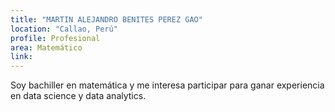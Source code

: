 ```yaml
---
title: "MARTIN ALEJANDRO BENITES PEREZ GAO"
location: "Callao, Perú"
profile: Profesional
area: Matemático
link: 
---
```


Soy bachiller en matemática y me interesa participar para ganar experiencia en data science y data analytics.